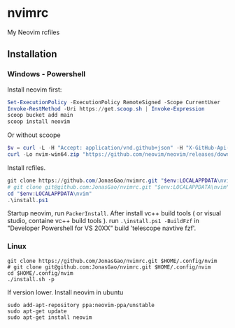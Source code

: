 # nvimrc
My Neovim rcfiles

## Installation

### Windows - Powershell

Install neovim first:

```powershell
Set-ExecutionPolicy -ExecutionPolicy RemoteSigned -Scope CurrentUser
Invoke-RestMethod -Uri https://get.scoop.sh | Invoke-Expression
scoop bucket add main
scoop install neovim
```

Or without scoope

```powershell
$v = curl -L -H "Accept: application/vnd.github+json" -H "X-GitHub-Api-Version: 2022-11-28" https://api.github.com/repos/neovim/neovim/tags?per_page=1 | ConvertFrom-Json | Select -ExpandProperty name
curl -Lo nvim-win64.zip "https://github.com/neovim/neovim/releases/download/$v/nvim-win64.zip"
```

Install rcfiles.

```powershell
git clone https://github.com/JonasGao/nvimrc.git "$env:LOCALAPPDATA\nvim"
# git clone git@github.com:JonasGao/nvimrc.git "$env:LOCALAPPDATA\nvim"
cd "$env:LOCALAPPDATA\nvim"
.\install.ps1
```

Startup neovim, run `PackerInstall`.
After install vc++ build tools ( or visual studio, containe vc++ build tools ). run `.\install.ps1 -BuildFzf` in "Developer Powershell for VS 20XX" build 'telescope navtive fzf'.

### Linux

```shell
git clone https://github.com/JonasGao/nvimrc.git $HOME/.config/nvim
# git clone git@github.com:JonasGao/nvimrc.git $HOME/.config/nvim
cd $HOME/.config/nvim
./install.sh -p
```

If version lower. Install neovim in ubuntu

```shell
sudo add-apt-repository ppa:neovim-ppa/unstable
sudo apt-get update
sudo apt-get install neovim
```
